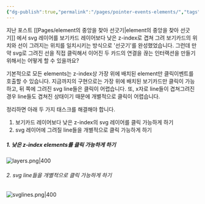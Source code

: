 ```yaml
---
{"dg-publish":true,"permalink":"/pages/pointer-events-elements/","tags":["CSS"],"created":"2024-09-29","updated":"2024-09-29T16:19:00"}
---
```


지난 포스트 [[Pages/element의 중앙을 찾아 선긋기\|element의 중앙을 찾아 선긋기]] 에서 svg 레이어를 보기카드 레이어보다 낮은 z-index로 겹쳐 그려 보기카드의 위치와 선이 그려지는 위치를 일치시키는 방식으로 '선긋기'를 완성했었습니다. 그런데 만약 svg로 그려진 선을 직접 클릭해서 이어진 두 카드의 연결을 끊는 인터랙션을 만들기 위해서는 어떻게 할 수 있을까요? 

기본적으로 모든 elements는 z-index상 가장 위에 배치된 element만 클릭이벤트를 호출할 수 있습니다. 지금까지의 구현으로는 가장 위에 배치된 보기카드만 클릭이 가능하고, 뒤 쪽에 그려진 svg line들은 클릭이 어렵습니다. 또, x자로 line들이 겹쳐그려진 경우 line들도 겹쳐진 상태이기 때문에 개별적으로 클릭이 어렵습니다.

정리하면 아래 두 가지 태스크를 해결해야 합니다.
1. 보기카드 레이어보다 낮은 z-index의 svg 레이어를 클릭 가능하게 하기
2. svg 레이어에 그려질 line들을 개별적으로 클릭 가능하게 하기

##### 1. 낮은 z-index elements를 클릭 가능하게 하기

![layers.png|400](/img/user/layers.png)

###### 2. svg line들을 개별적으로 클릭 가능하게 하기

![svglines.png|400](/img/user/svglines.png)